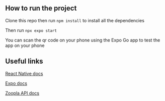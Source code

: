 ## How to run the project

Clone this repo then run `npm install` to install all the dependencies

Then run `npx expo start`

You can scan the qr code on your phone using the Expo Go app to test the app on your phone

## Useful links

[React Native docs](https://reactnative.dev/docs/components-and-apis)

[Expo docs](https://docs.expo.dev/)

[Zoopla API docs](https://rapidapi.com/epctex-epctex-default/api/zoopla4)
